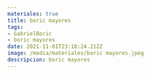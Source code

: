```yaml
---
materiales: true
title: boric mayores
tags:
- GabrielBoric
- boric mayores
date: 2021-11-01T23:18:24.212Z
image: /media/materiales/boric mayores.jpeg
descripcion: boric mayores
---
```

